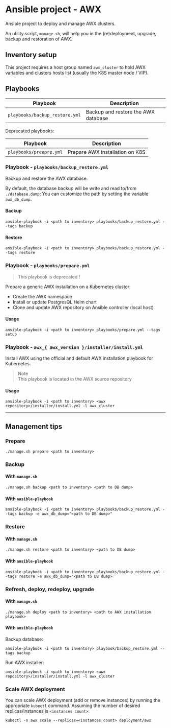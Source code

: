 # Ansible project - AWX

Ansible project to deploy and manage AWX clusters.

An utility script, `manage.sh`, will help you in the (re)deployment, upgrade,
backup and restoration of AWX.

## Inventory setup

This project requires a host group named `awx_cluster` to hold AWX variables
and clusters hosts list (usually the K8S master node / VIP).

## Playbooks

| Playbook                       | Description                         |
|--------------------------------|-------------------------------------|
| `playbooks/backup_restore.yml` | Backup and restore the AWX database |

Deprecated playbooks:

| Playbook                | Description                     |
|-------------------------|---------------------------------|
| `playbooks/preapre.yml` | Prepare AWX installation on K8S |

### Playbook - `playbooks/backup_restore.yml`

Backup and restore the AWX database.

By default, the database backup will be write and read to/from 
`./database.dump`; You can customize the path by setting the variable 
`awx_db_dump`.

#### Backup

```shell
ansible-playbook -i <path to inventory> playbooks/backup_restore.yml --tags backup
```

#### Restore

```shell
ansible-playbook -i <path to inventory> playbooks/backup_restore.yml --tags restore
```

### Playbook - `playbooks/prepare.yml`

> This playbook is deprecated !

Prepare a generic AWX installation on a Kubernetes cluster:

* Create the AWX namespace
* Install or update PostgresQL Helm chart
* Clone and update AWX repository on Ansible controller (local host)

#### Usage

```shell
ansible-playbook -i <path to inventory> playbooks/prepare.yml --tags setup
```


### Playbook - `awx_{ awx_version }/installer/install.yml`

Install AWX using the official and default AWX installation playbook for Kubernetes.

> Note  
> This playbook is located in the AWX source repository

#### Usage

```shell
ansible-playbook -i <path to inventory> <awx repository>/installer/install.yml -l awx_cluster
```

---

## Management tips

### Prepare

```shell
./manage.sh prepare <path to inventory>
```

### Backup

#### With `manage.sh`

```shell
./manage.sh backup <path to inventory> <path to DB dump>
```

#### With `ansible-playbook`

```shell
ansible-playbook -i <path to inventory> playbooks/backup_restore.yml --tags backup -e awx_db_dump="<path to DB dump>"
```


### Restore

#### With `manage.sh`

```shell
./manage.sh restore <path to inventory> <path to DB dump>
```

#### With `ansible-playbook`

```shell
ansible-playbook -i <path to inventory> playbooks/backup_restore.yml --tags restore -e awx_db_dump="<path to DB dump>
```

### Refresh, deploy, redeploy, upgrade

#### With `manage.sh`

```
./manage.sh deploy <path to inventory> <path to AWX installation playbook>
```

#### With `ansible-playbook`

Backup database:

```
ansible-playbook -i <path to inventory> playbook/backup_restore.yml --tags backup
```

Run AWX installer:

```
ansible-playbook -i <path to inventory> <awx repository>/installer/install.yml -l awx_cluster
```

### Scale AWX deployment

You can scale AWX deployment (add or remove instances) by running the appropriate `kubectl` command. Assuming the number of desired replicas/instances is `<instances count>`:

```shell
kubectl -n awx scale --replicas=<instances count> deployment/awx
```
